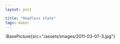 ```yaml
---
layout: post

title: "Headless state"
tags: maker
---
```


:BasePicture{src="/assets/images/2011-03-07-3.jpg"}

<!--more-->
